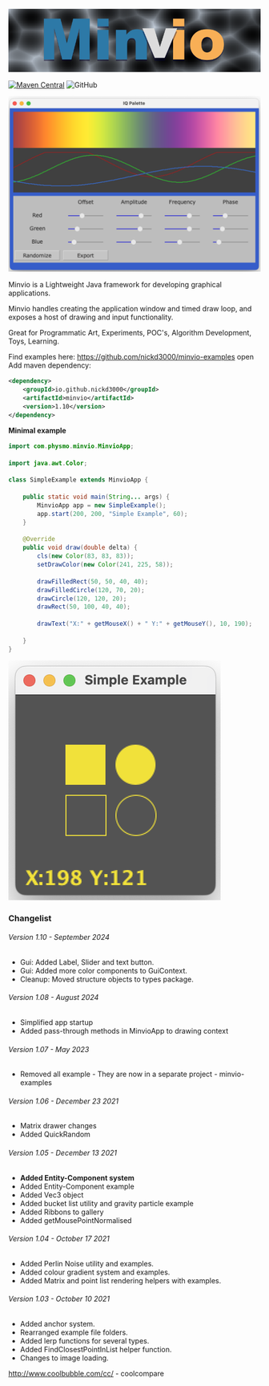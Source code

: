![Image Minvio example CubeWave](docs/wiki/appLogo.png)

[![Maven Central](https://maven-badges.herokuapp.com/maven-central/io.github.nickd3000/minvio/badge.svg)](https://maven-badges.herokuapp.com/maven-central/io.github.nickd3000/minvio)
![GitHub](https://img.shields.io/github/license/nickd3000/minvio)

![Image Palette Example](docs/IQPalette.png)

Minvio is a Lightweight Java framework for developing graphical applications.

Minvio handles creating the application window and timed draw loop, and exposes a host of drawing and input
functionality.

Great for Programmatic Art, Experiments, POC's, Algorithm Development, Toys, Learning.

Find examples here: https://github.com/nickd3000/minvio-examples
open
Add maven dependency:

``` xml
<dependency>
    <groupId>io.github.nickd3000</groupId>
    <artifactId>minvio</artifactId>
    <version>1.10</version>
</dependency>
```

**Minimal example**

``` java
import com.physmo.minvio.MinvioApp;

import java.awt.Color;

class SimpleExample extends MinvioApp {

    public static void main(String... args) {
        MinvioApp app = new SimpleExample();
        app.start(200, 200, "Simple Example", 60);
    }

    @Override
    public void draw(double delta) {
        cls(new Color(83, 83, 83));
        setDrawColor(new Color(241, 225, 58));

        drawFilledRect(50, 50, 40, 40);
        drawFilledCircle(120, 70, 20);
        drawCircle(120, 120, 20);
        drawRect(50, 100, 40, 40);

        drawText("X:" + getMouseX() + " Y:" + getMouseY(), 10, 190);

    }
}
```

![Image Simple Example](docs/wiki/simpleExample.png)

### Changelist

###### Version 1.10 - September 2024

* Gui: Added Label, Slider and text button.
* Gui: Added more color components to GuiContext.
* Cleanup: Moved structure objects to types package.

###### Version 1.08 - August 2024

* Simplified app startup
* Added pass-through methods in MinvioApp to drawing context

###### Version 1.07 - May 2023

* Removed all example - They are now in a separate project - minvio-examples

###### Version 1.06 - December 23 2021

* Matrix drawer changes
* Added QuickRandom

###### Version 1.05 - December 13 2021

* **Added Entity-Component system**
* Added Entity-Component example
* Added Vec3 object
* Added bucket list utility and gravity particle example
* Added Ribbons to gallery
* Added getMousePointNormalised

###### Version 1.04 - October 17 2021

* Added Perlin Noise utility and examples.
* Added colour gradient system and examples.
* Added Matrix and point list rendering helpers with examples.

###### Version 1.03 - October 10 2021

* Added anchor system.
* Rearranged example file folders.
* Added lerp functions for several types.
* Added FindClosestPointInList helper function.
* Changes to image loading.

http://www.coolbubble.com/cc/ - coolcompare